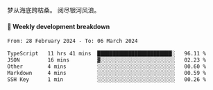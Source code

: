 梦从海底跨枯桑。
阅尽银河风浪。


#### 📝 Weekly development breakdown

<!--START_SECTION:waka-->

```txt
From: 28 February 2024 - To: 06 March 2024

TypeScript   11 hrs 41 mins  ████████████████████████░   96.11 %
JSON         16 mins         ▓░░░░░░░░░░░░░░░░░░░░░░░░   02.23 %
Other        4 mins          ░░░░░░░░░░░░░░░░░░░░░░░░░   00.60 %
Markdown     4 mins          ░░░░░░░░░░░░░░░░░░░░░░░░░   00.59 %
SSH Key      1 min           ░░░░░░░░░░░░░░░░░░░░░░░░░   00.26 %
```

<!--END_SECTION:waka-->



